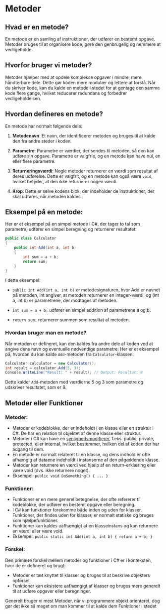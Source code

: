# Metoder

## Hvad er en metode?

En metode er en samling af instruktioner, der udfører en bestemt opgave. Metoder bruges til at organisere kode, gøre den genbrugelig og nemmere at vedligeholde.

## Hvorfor bruger vi metoder?

Metoder hjælper med at opdele komplekse opgaver i mindre, mere håndterbare dele. Dette gør koden mere modulær og lettere at forstå. Når du skriver kode, kan du kalde en metode i stedet for at gentage den samme kode flere gange, hvilket reducerer redundans og forbedrer vedligeholdelsen.

## Hvordan defineres en metode?

En metode har normalt følgende dele:

1. **Metodenavn**: Et navn, der identificerer metoden og bruges til at kalde den fra andre steder i koden.

2. **Parametre**: Parametre er værdier, der sendes til metoden, så den kan udføre sin opgave. Parametre er valgfrie, og en metode kan have nul, en eller flere parametre.

3. **Returneringsværdi**: Nogle metoder returnerer en værdi som resultat af deres udførelse. Dette er valgfrit, og en metode kan også være `void`, hvilket betyder, at den ikke returnerer nogen værdi.

4. **Krop**: Dette er selve kodens blok, der indeholder de instruktioner, der skal udføres, når metoden kaldes.

## Eksempel på en metode:

Her er et eksempel på en simpel metode i C#, der tager to tal som parametre, udfører en simpel beregning og returnerer resultatet:

```csharp
public class Calculator
{
    public int Add(int a, int b)
    {
        int sum = a + b;
        return sum;
    }
}
```

I dette eksempel:

- `public int Add(int a, int b)` er metodesignaturen, hvor Add er navnet på metoden, int angiver, at metoden returnerer en integer-værdi, og (int a, int b) er parametrene, der modtages af metoden.

- `int sum = a + b;` udfører en simpel addition af parametrene a og b.

- `return sum;` returnerer summen som resultat af metoden.

### Hvordan bruger man en metode?

Når metoden er defineret, kan den kaldes fra andre dele af koden ved at angive dens navn og eventuelle nødvendige parametre. Her er et eksempel på, hvordan du kan kalde `Add`-metoden fra `Calculator`-klassen:

```csharp
Calculator calculator = new Calculator();
int result = calculator.Add(5, 3);
Console.WriteLine("Result: " + result); // Output: Resultat: 8
```

Dette kalder `Add`-metoden med værdierne 5 og 3 som parametre og udskriver resultatet, som er 8.

## Metoder eller Funktioner

### Metoder:

- Metoder er kodeblokke, der er indeholdt i en klasse eller en struktur i C#. De har en relation til objektet af denne klasse eller struktur.
- Metoder i C# kan have en [synlighedsmodifierer](https://learn.microsoft.com/en-us/dotnet/csharp/language-reference/keywords/access-modifiers), f.eks. public, private, protected, eller internal, hvilket bestemmer, hvilken del af koden der har adgang til dem.
- En metode er normalt relateret til en klasse, og dens indhold er ofte afhængig af dataene indeholdt i instanserne af den pågældende klasse.
- Metoder kan returnere en værdi ved hjælp af en return-erklæring eller være void (dvs. ikke returnere noget).
- Eksempel: `public void DoSomething() { ... }`

### Funktioner:

- Funktioner er en mere generel betegnelse, der ofte refererer til kodeblokke, der udfører en bestemt opgave eller beregning.
- I C# kan funktioner forekomme både inden og uden for klasser. Funktioner, der findes uden for klasser, er normalt statiske og bruges som hjælpefunktioner.
- Funktioner kan kaldes uafhængigt af en klasseinstans og kan returnere en værdi eller være void.
- Eksempel: `public static int Add(int a, int b) { return a + b; }`

### Forskel:

Den primære forskel mellem metoder og funktioner i C# er i konteksten, hvor de er defineret og brugt:

- Metoder er tæt knyttet til klasser og bruges til at beskrive objekters opførsel.
- Funktioner kan eksistere uafhængigt af klasser og bruges mere generelt til at udføre opgaver eller beregninger.

Generelt bruger vi mest Metoder, når vi programmere objekt orienteret, dog gør det ikke så meget om man kommer til at kalde dem Funktioner i stedet
